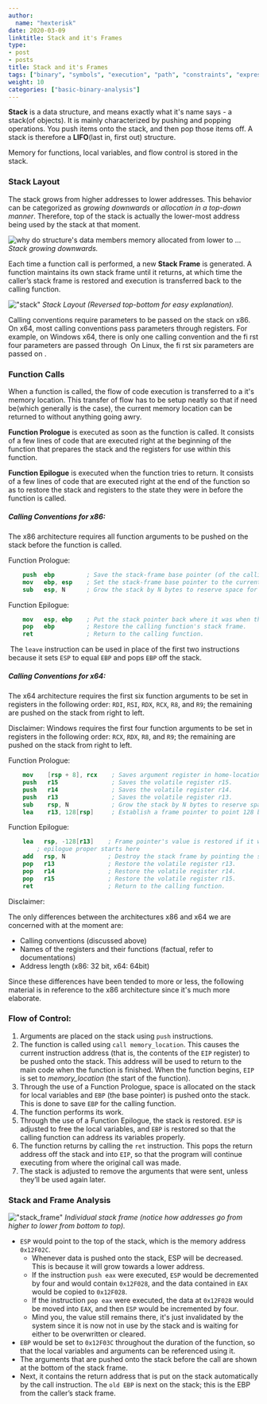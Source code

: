 ```yaml
---
author:
  name: "hexterisk"
date: 2020-03-09
linktitle: Stack and it's Frames
type:
- post
- posts
title: Stack and it's Frames
tags: ["binary", "symbols", "execution", "path", "constraints", "expression"]
weight: 10
categories: ["basic-binary-analysis"]
---
```


**Stack** is a data structure, and means exactly what it's name says - a stack(of objects). It is mainly characterized by pushing and popping operations. You push items onto the stack, and then pop those items off. A stack is therefore a **LIFO**(last in, first out) structure. 

Memory for functions, local variables, and flow control is stored in the stack.

### Stack Layout

The stack grows from higher addresses to lower addresses. This behavior can be categorized as _growing downwards_ or _allocation in a top-down manner_. Therefore, top of the stack is actually the lower-most address being used by the stack at that moment.

![why do structure's data members memory allocated from lower to ...](/Stack_and_it's_Frames/1Yz9K.gif)
_Stack growing downwards._

Each time a function call is performed, a new **Stack Frame** is generated. A function maintains its own stack frame until it returns, at which time the caller’s stack frame is restored and execution is transferred back to the calling function.

!["stack"](/Stack_and_it's_Frames/image.png)
_Stack Layout (Reversed top-bottom for easy explanation)._

Calling conventions require parameters to be passed on the stack on x86. On x64, most calling conventions pass parameters through registers. For example, on Windows x64, there is only one calling convention and the fi rst four parameters are passed through  On Linux, the fi rst six parameters are passed on .

### Function Calls

When a function is called, the flow of code execution is transferred to a it's memory location. This transfer of flow has to be setup neatly so that if need be(which generally is the case), the current memory location can be returned to without anything going awry.

**Function Prologue** is executed as soon as the function is called. It consists of a few lines of code that are executed right at the beginning of the function that prepares the stack and the registers for use within this function.

**Function Epilogue** is executed when the function tries to return. It consists of a few lines of code that are executed right at the end of the function so as to restore the stack and registers to the state they were in before the function is called.

##### Calling Conventions for x86:

The x86 architecture requires all function arguments to be pushed on the stack before the function is called.

Function Prologue:
```nasm
    push  ebp         ; Save the stack-frame base pointer (of the calling function).
    mov   ebp, esp    ; Set the stack-frame base pointer to the current location on the stack.
    sub   esp, N      ; Grow the stack by N bytes to reserve space for local variables.
```
Function Epilogue:
```nasm
    mov   esp, ebp    ; Put the stack pointer back where it was when this function was called.
    pop   ebp         ; Restore the calling function's stack frame.
    ret               ; Return to the calling function.
```
 The `leave` instruction can be used in place of the first two instructions because it sets `ESP` to equal `EBP` and pops `EBP` off the stack.

##### Calling Conventions for x64:

The x64 architecture requires the first six function arguments to be set in registers in the following order: `RDI`, `RSI`, `RDX`, `RCX`, `R8`, and `R9`; the remaining are pushed on the stack from right to left.

Disclaimer: Windows requires the first four function arguments to be set in registers in the following order: `RCX`, `RDX`, `R8`, and `R9`; the remaining are pushed on the stack from right to left.

Function Prologue:
```nasm
    mov    [rsp + 8], rcx    ; Saves argument register in home-location.
    push   r15               ; Saves the volatile register r15.
    push   r14               ; Saves the volatile register r14.
    push   r13               ; Saves the volatile register r13.
    sub    rsp, N            ; Grow the stack by N bytes to reserve space for local variables.
    lea    r13, 128[rsp]     ; Establish a frame pointer to point 128 bytes into the allocated space.
```
Function Epilogue:
```nasm
    lea   rsp, -128[r13]    ; Frame pointer's value is restored if it was used in the function.
        ; epilogue proper starts here
    add   rsp, N            ; Destroy the stack frame by pointing the stack pointer before the frame.
    pop   r13               ; Restore the volatile register r13.
    pop   r14               ; Restore the volatile register r14.
    pop   r15               ; Restore the volatile register r15.
    ret                     ; Return to the calling function.
```
Disclaimer:

The only differences between the architectures x86 and x64 we are concerned with at the moment are:

*   Calling conventions (discussed above)
*   Names of the registers and their functions (factual, refer to documentations)
*   Address length (x86: 32 bit, x64: 64bit)

Since these differences have been tended to more or less, the following material is in reference to the x86 architecture since it's much more elaborate.

### Flow of Control:

1.  Arguments are placed on the stack using `push` instructions.
2.  The function is called using `call memory_location`. This causes the current instruction address (that is, the contents of the `EIP` register) to be pushed onto the stack. This address will be used to return to the main code when the function is finished. When the function begins, `EIP` is set to _memory\_location_ (the start of the function).
3.  Through the use of a Function Prologue, space is allocated on the stack for local variables and `EBP` (the base pointer) is pushed onto the stack. This is done to save `EBP` for the calling function.
4.  The function performs its work.
5.  Through the use of a Function Epilogue, the stack is restored. `ESP` is adjusted to free the local variables, and `EBP` is restored so that the calling function can address its variables properly.
6.  The function returns by calling the `ret` instruction. This pops the return address off the stack and into `EIP`, so that the program will continue executing from where the original call was made.
7.  The stack is adjusted to remove the arguments that were sent, unless they’ll be used again later.

### Stack and Frame Analysis

!["stack_frame"](/Stack_and_it's_Frames/1_image.png)
_Individual stack frame (notice how addresses go from higher to lower from bottom to top)._

*   `ESP` would point to the top of the stack, which is the memory address `0x12F02C`.
    *   Whenever data is pushed onto the stack, ESP will be decreased. This is because it will grow towards a lower address.
    *   If the instruction `push eax` were executed, `ESP` would be decremented by four and would contain `0x12F028`, and the data contained in `EAX` would be copied to `0x12F028`.
    *   If the instruction `pop eax` were executed, the data at `0x12F028` would be moved into `EAX`, and then `ESP` would be incremented by four.
    *   Mind you, the value still remains there, it's just invalidated by the system since it is now not in use by the stack and is waiting for either to be overwritten or cleared.
*   `EBP` would be set to `0x12F03C` throughout the duration of the function, so that the local variables and arguments can be referenced using it.
*   The arguments that are pushed onto the stack before the call are shown at the bottom of the stack frame.
*   Next, it contains the return address that is put on the stack automatically by the call instruction. The `old EBP` is next on the stack; this is the EBP from the caller’s stack frame.

